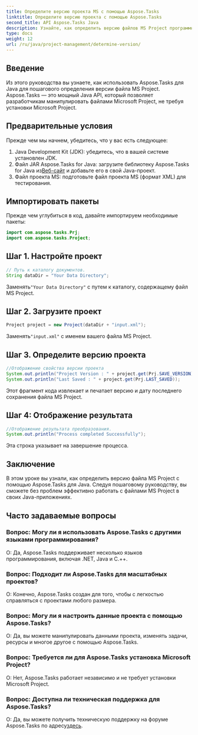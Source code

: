```yaml
---
title: Определите версию проекта MS с помощью Aspose.Tasks
linktitle: Определите версию проекта с помощью Aspose.Tasks
second_title: API Aspose.Tasks Java
description: Узнайте, как определить версию файлов MS Project программным способом с помощью Aspose.Tasks для Java. Пошаговое руководство с примерами кода.
type: docs
weight: 12
url: /ru/java/project-management/determine-version/
---
```

## Введение
Из этого руководства вы узнаете, как использовать Aspose.Tasks для Java для пошагового определения версии файла MS Project. Aspose.Tasks — это мощный Java API, который позволяет разработчикам манипулировать файлами Microsoft Project, не требуя установки Microsoft Project.
## Предварительные условия
Прежде чем мы начнем, убедитесь, что у вас есть следующее:
1. Java Development Kit (JDK): убедитесь, что в вашей системе установлен JDK.
2.  Файл JAR Aspose.Tasks for Java: загрузите библиотеку Aspose.Tasks for Java из[Веб-сайт](https://releases.aspose.com/tasks/java/) и добавьте его в свой Java-проект.
3. Файл проекта MS: подготовьте файл проекта MS (формат XML) для тестирования.

## Импортировать пакеты
Прежде чем углубиться в код, давайте импортируем необходимые пакеты:
```java
import com.aspose.tasks.Prj;
import com.aspose.tasks.Project;
```
## Шаг 1. Настройте проект
```java
// Путь к каталогу документов.
String dataDir = "Your Data Directory";
```
 Заменять`"Your Data Directory"` с путем к каталогу, содержащему файл MS Project.
## Шаг 2. Загрузите проект
```java
Project project = new Project(dataDir + "input.xml");
```
 Заменять`"input.xml"` с именем вашего файла MS Project.
## Шаг 3. Определите версию проекта
```java
//Отображение свойства версии проекта
System.out.println("Project Version : " + project.get(Prj.SAVE_VERSION));
System.out.println("Last Saved : " + project.get(Prj.LAST_SAVED));
```
Этот фрагмент кода извлекает и печатает версию и дату последнего сохранения файла MS Project.
## Шаг 4: Отображение результата
```java
//Отображение результата преобразования.
System.out.println("Process completed Successfully");
```
Эта строка указывает на завершение процесса.

## Заключение
В этом уроке вы узнали, как определить версию файла MS Project с помощью Aspose.Tasks для Java. Следуя пошаговому руководству, вы сможете без проблем эффективно работать с файлами MS Project в своих Java-приложениях.

## Часто задаваемые вопросы
### Вопрос: Могу ли я использовать Aspose.Tasks с другими языками программирования?
О: Да, Aspose.Tasks поддерживает несколько языков программирования, включая .NET, Java и C.++.
### Вопрос: Подходит ли Aspose.Tasks для масштабных проектов?
О: Конечно, Aspose.Tasks создан для того, чтобы с легкостью справляться с проектами любого размера.
### Вопрос: Могу ли я настроить данные проекта с помощью Aspose.Tasks?
О: Да, вы можете манипулировать данными проекта, изменять задачи, ресурсы и многое другое с помощью Aspose.Tasks.
### Вопрос: Требуется ли для Aspose.Tasks установка Microsoft Project?
О: Нет, Aspose.Tasks работает независимо и не требует установки Microsoft Project.
### Вопрос: Доступна ли техническая поддержка для Aspose.Tasks?
 О: Да, вы можете получить техническую поддержку на форуме Aspose.Tasks по адресу[здесь](https://forum.aspose.com/c/tasks/15).